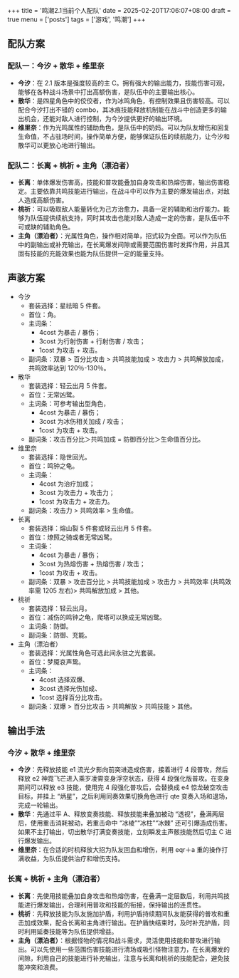 +++
title = '鸣潮2.1当前个人配队'
date = 2025-02-20T17:06:07+08:00
draft = true
menu = ['posts']
tags = ['游戏', '鸣潮']
+++

## 配队方案

### 配队一：今汐 + 散华 + 维里奈
- **今汐**：在 2.1 版本是强度较高的主 C。拥有强大的输出能力，技能伤害可观，能够在各种战斗场景中打出高额伤害，是队伍中的主要输出核心。
- **散华**：是四星角色中的佼佼者，作为冰鸣角色，有控制效果且伤害较高。可以配合今汐打出不错的 combo，其冰痕技能释放机制能在战斗中创造更多的输出机会，还能对敌人进行控制，为今汐提供更好的输出环境。
- **维里奈**：作为光鸣属性的辅助角色，是队伍中的奶妈。可以为队友增伤和回复生命值，不占驻场时间，操作简单方便，能够保证队伍的续航能力，让今汐和散华可以更放心地进行输出。
### 配队二：长离 + 桃祈 + 主角（漂泊者）
- **长离**：单体爆发伤害高，技能和普攻能叠加自身攻击和热熔伤害，输出伤害稳定。主要依靠共鸣技能进行输出，在战斗中可以作为主要的爆发输出点，对敌人造成高额伤害。
- **桃祈**：可以吸取敌人能量转化为己方治愈力，具备一定的辅助和治疗能力。能够为队伍提供续航支持，同时其攻击也能对敌人造成一定的伤害，是队伍中不可或缺的辅助角色。
- **主角（漂泊者）**：光属性角色，操作相对简单，招式较为全面。可以作为队伍中的副输出或补充输出，在长离爆发间隙或需要范围伤害时发挥作用，并且其固有技能的充能效果也能为队伍提供一定的能量支持。

## 声骇方案
- 今汐
  - 套装选择：星祛暗 5 件套。
  - 首位：角。
  - 主词条：
    - 4cost 为暴击 / 暴伤；
    - 3cost 为行射伤害 + 行射伤害 / 攻击；
    - 1cost 为攻击 + 攻击。
  - 副词条：双暴 > 百分比攻击 > 共鸣技能加成 > 攻击力 > 共鸣解放加成，共鸣效率达到 120％-130％。
- 散华
  - 套装选择：轻云出月 5 件套。
  - 首位：无常凶鹭。
  - 主词条：可参考输出型角色，
    - 4cost 为暴击 / 暴伤；
    - 3cost 为冰伤相关加成 / 攻击；
    - 1cost 为攻击 + 攻击。
  - 副词条：攻击百分比＞共鸣加成 = 防御百分比＞生命值百分比。
- 维里奈
  - 套装选择：隐世回光。
  - 首位：鸣钟之龟。
  - 主词条：
    - 4cost 为治疗加成；
    - 3cost 为攻击力 + 攻击力；
    - 1cost 为攻击力 + 攻击力。
  - 副词条：攻击力 > 共鸣效率 > 生命值。
- 长离
  - 套装选择：熔山裂 5 件套或轻云出月 5 件套。
  - 首位：燎照之骑或者无常凶鹭。
  - 主词条：
    - 4cost 为暴击 / 暴伤；
    - 3cost 为热熔伤害 + 热熔伤害 / 攻击；
    - 1cost 为攻击 + 攻击。
  - 副词条：双暴 > 攻击百分比 > 共鸣技能加成 > 攻击力 > 共鸣效率 (共鸣效率需 1205 左右)> 共鸣解放加成 > 其他。
- 桃祈
  - 套装选择：轻云出月。
  - 首位：减伤的鸣钟之龟，爬塔可以换成无常凶鹭。
  - 主词条：防御。
  - 副词条：防御、充能。
- 主角（漂泊者）
  - 套装选择：光属性角色可选此间永驻之光套装。
  - 首位：梦魇哀声鸷。
  - 主词条：
    - 4cost 选择双爆、
    - 3cost 选择光伤加成、
    - 1cost 选择百分比攻击。
  - 副词条：双爆 > 百分比攻击 > 共鸣解放 > 共鸣技能 > 其他。

## 输出手法

### 今汐 + 散华 + 维里奈
- **今汐**：先释放技能 e1 流光夕影向前突进造成伤害，接着进行 4 段普攻，然后释放 e2 神霓飞芒进入乘岁凌霄变身浮空状态，获得 4 段强化版普攻。在变身期间可以释放 e3 技能，使用完 4 段强化普攻后，会替换成 e4 惊龙破空攻击目标，并挂上 “炳星”，之后利用同奏效果切换角色进行 qte 变奏入场和退场，完成一轮输出。
- **散华**：先通过平 A、释放变奏技能、释放技能来叠加被动 “透视”，叠满两层后，使用重击消耗被动，若重击命中 “冰棱”“冰柱”“冰棘” 还可引爆造成伤害。如果不主打输出，切出散华打满变奏技能，立刻瞬发主声骸技能然后切主 C 进行爆发输出。
- **维里奈**：在合适的时机释放大招为队友回血和增伤，利用 eqr＋a 重的操作打满收益，为队伍提供治疗和增伤支持。
### 长离 + 桃祈 + 主角（漂泊者）
- **长离**：先使用技能叠加自身攻击和热熔伤害，在叠满一定层数后，利用共鸣技能进行爆发输出，合理利用普攻和技能的衔接，保持输出的连贯性。
- **桃祈**：先释放技能为队友施加护盾，利用护盾持续期间队友能获得的普攻和重击加成效果，配合长离和主角进行输出。在护盾快结束时，及时补充护盾，同时利用延奏技能等为队伍提供增益。
- **主角（漂泊者）**：根据怪物的情况和战斗需求，灵活使用技能和普攻进行输出。可以先使用一些范围伤害技能进行清场或吸引怪物注意力，在长离爆发的间隙，利用自己的技能进行补充输出，注意与长离和桃祈的技能配合，避免技能冲突和浪费。